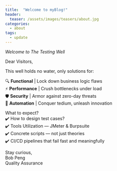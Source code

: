 ```yaml
---
title:  "Welcome to myBlog!"
header:
  teaser: /assets/images/teasers/about.jpg
categories: 
  - about
tags:
  - update
---
```


_Welcome to The Testing Well_  

Dear Visitors,

This well holds no water, only solutions for:

🔍 **Functional** &#124; Lock down business logic flaws  
⚡ **Performance** &#124; Crush bottlenecks under load  
🛡️ **Security** &#124; Armor against zero-day threats  
🤖 **Automation** &#124; Conquer tedium, unleash innovation

What to expect?  
✔️ How to design test cases?  
✔️ Tools Utilization — JMeter &amp; Burpsuite  
✔️ Concrete scripts — not just theories  
✔️ CI/CD pipelines that fail fast and meaningfully

Stay curious,  
Bob Peng  
Quality Assurance